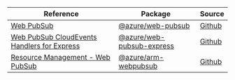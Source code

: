 | Reference | Package | Source |
|---|---|---|
|[Web PubSub](web-pubsub-readme.md)|[@azure/web-pubsub](https://www.npmjs.com/package/@azure/web-pubsub)|[Github](https://github.com/Azure/azure-sdk-for-js/blob/main/sdk/web-pubsub/web-pubsub)|
|[Web PubSub CloudEvents Handlers for Express](web-pubsub-express-readme.md)|[@azure/web-pubsub-express](https://www.npmjs.com/package/@azure/web-pubsub-express)|[Github](https://github.com/Azure/azure-sdk-for-js/blob/main/sdk/web-pubsub/web-pubsub-express)|
|[Resource Management - Web PubSub](arm-webpubsub-readme.md)|[@azure/arm-webpubsub](https://www.npmjs.com/package/@azure/arm-webpubsub)|[Github](https://github.com/Azure/azure-sdk-for-js/blob/main/sdk/web-pubsub/arm-webpubsub)|

